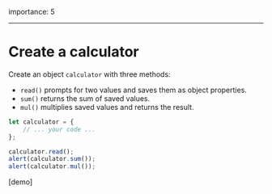 importance: 5

---

# Create a calculator

Create an object `calculator` with three methods:

-   `read()` prompts for two values and saves them as object properties.
-   `sum()` returns the sum of saved values.
-   `mul()` multiplies saved values and returns the result.

```js
let calculator = {
    // ... your code ...
};

calculator.read();
alert(calculator.sum());
alert(calculator.mul());
```

[demo]
